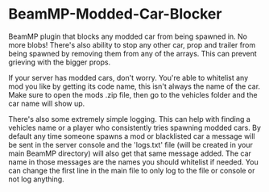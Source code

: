 # BeamMP-Modded-Car-Blocker
BeamMP plugin that blocks any modded car from being spawned in. No more blobs! There's also ability to stop any other car, prop and trailer from being spawned by removing them from any of the arrays. This can prevent grieving with the bigger props.

If your server has modded cars, don't worry. You're able to whitelist any mod you like by getting its code name, this isn't always the name of the car. Make sure to open the mods .zip file, then go to the vehicles folder and the car name will show up.

There's also some extremely simple logging. This can help with finding a vehicles name or a player who consistently tries spawning modded cars. 
By default any time someone spawns a mod or blacklisted car a message will be sent in the server console and the 'logs.txt' file (will be created in your main BeamMP directory) will also get that same message added.
The car name in those messages are the names you should whitelist if needed.
You can change the first line in the main file to only log to the file or console or not log anything.
